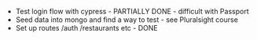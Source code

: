 - Test login flow with cypress - PARTIALLY DONE - difficult with Passport
- Seed data into mongo and find a way to test - see Pluralsight course
- Set up routes /auth /restaurants etc - DONE
